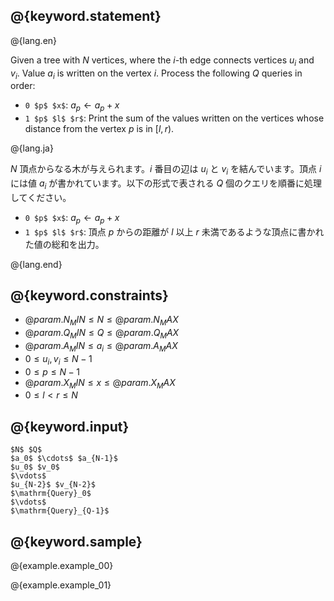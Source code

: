 ## @{keyword.statement}

@{lang.en}

Given a tree with $N$ vertices, where the $i$-th edge connects vertices $u_i$ and $v_i$. Value $a_i$ is written on the vertex $i$. Process the following $Q$ queries in order:

- `0 $p$ $x$`: $a_p \leftarrow a_p+x$
- `1 $p$ $l$ $r$`: Print the sum of the values written on the vertices whose distance from the vertex $p$ is in $[l,r)$.

@{lang.ja}

$N$ 頂点からなる木が与えられます。$i$ 番目の辺は $u_i$ と $v_i$ を結んでいます。頂点 $i$ には値 $a_i$ が書かれています。以下の形式で表される $Q$ 個のクエリを順番に処理してください。

- `0 $p$ $x$`: $a_p \leftarrow a_p+x$
- `1 $p$ $l$ $r$`: 頂点 $p$ からの距離が $l$ 以上 $r$ 未満であるような頂点に書かれた値の総和を出力。

@{lang.end}

## @{keyword.constraints}

- $@{param.N_MIN} \leq N \leq @{param.N_MAX}$
- $@{param.Q_MIN} \leq Q \leq @{param.Q_MAX}$
- $@{param.A_MIN} \leq a_i \leq @{param.A_MAX}$
- $0 \leq u_i, v_i \leq N-1$
- $0 \leq p \leq N-1$
- $@{param.X_MIN} \leq x \leq @{param.X_MAX}$
- $0 \leq l \lt r \leq N$

## @{keyword.input}

~~~
$N$ $Q$
$a_0$ $\cdots$ $a_{N-1}$
$u_0$ $v_0$
$\vdots$
$u_{N-2}$ $v_{N-2}$
$\mathrm{Query}_0$
$\vdots$
$\mathrm{Query}_{Q-1}$
~~~

## @{keyword.sample}

@{example.example_00}

@{example.example_01}
